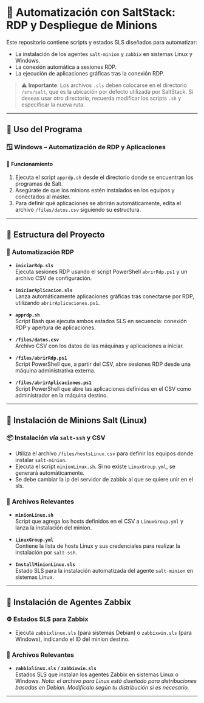 # 🔧 Automatización con SaltStack: RDP y Despliegue de Minions

Este repositorio contiene scripts y estados SLS diseñados para automatizar:

- La instalación de los agentes `salt-minion` y `zabbix` en sistemas Linux y Windows.
- La conexión automática a sesiones RDP.
- La ejecución de aplicaciones gráficas tras la conexión RDP.

> ⚠️ **Importante**: Los archivos `.sls` deben colocarse en el directorio `/srv/salt`, que es la ubicación por defecto utilizada por SaltStack. Si deseas usar otro directorio, recuerda modificar los scripts `.sh` y especificar la nueva ruta.

---

## 🚀 Uso del Programa

### 🪟 Windows – Automatización de RDP y Aplicaciones

#### 🔄 Funcionamiento

1. Ejecuta el script `apprdp.sh` desde el directorio donde se encuentran los programas de Salt.
2. Asegúrate de que los minions estén instalados en los equipos y conectados al master.
3. Para definir qué aplicaciones se abrirán automáticamente, edita el archivo `/files/datos.csv` siguiendo su estructura.

---

## 📁 Estructura del Proyecto

### 📂 Automatización RDP

- **`iniciarRdp.sls`**  
  Ejecuta sesiones RDP usando el script PowerShell `abrirRdp.ps1` y un archivo CSV de configuración.

- **`iniciarAplicacion.sls`**  
  Lanza automáticamente aplicaciones gráficas tras conectarse por RDP, utilizando `abrirAplicaciones.ps1`.

- **`apprdp.sh`**  
  Script Bash que ejecuta ambos estados SLS en secuencia: conexión RDP y apertura de aplicaciones.

- **`/files/datos.csv`**  
  Archivo CSV con los datos de las máquinas y aplicaciones a iniciar.

- **`/files/abrirRdp.ps1`**  
  Script PowerShell que, a partir del CSV, abre sesiones RDP desde una máquina administrativa externa.

- **`/files/abrirAplicaciones.ps1`**  
  Script PowerShell que abre las aplicaciones definidas en el CSV como administrador en la máquina destino.

---

## 🧩 Instalación de Minions Salt (Linux)

### 📦 Instalación vía `salt-ssh` y CSV

- Utiliza el archivo `/files/hostsLinux.csv` para definir los equipos donde instalar `salt-minion`.
- Ejecuta el script `minionLinux.sh`. Si no existe `LinuxGroup.yml`, se generará automáticamente.
- Se debe cambiar la ip del servidor de zabbix al que se quiere unir en el sls.

### 📁 Archivos Relevantes

- **`minionLinux.sh`**  
  Script que agrega los hosts definidos en el CSV a `LinuxGroup.yml` y lanza la instalación del minion.

- **`LinuxGroup.yml`**  
  Contiene la lista de hosts Linux y sus credenciales para realizar la instalación por `salt-ssh`.

- **`InstallMinionLinux.sls`**  
  Estado SLS para la instalación automatizada del agente `salt-minion` en sistemas Linux.

---

## 📡 Instalación de Agentes Zabbix

### ⚙️ Estados SLS para Zabbix

- Ejecuta `zabbixlinux.sls` (para sistemas Debian) o `zabbixwin.sls` (para Windows), indicando el ID del minion destino.

### 📁 Archivos Relevantes

- **`zabbixlinux.sls`** / **`zabbixwin.sls`**  
  Estados SLS que instalan los agentes Zabbix en sistemas Linux o Windows. *Nota: el archivo para Linux está diseñado para distribuciones basadas en Debian. Modifícalo según tu distribución si es necesario.*

---


